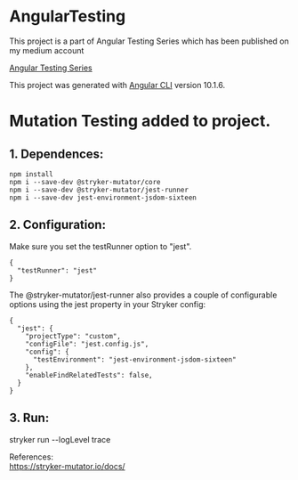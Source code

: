 # AngularTesting

This project is a part of Angular Testing Series which has been published on my medium account

[Angular Testing Series](https://medium.com/@marcinmilewicz)

This project was generated with [Angular CLI](https://github.com/angular/angular-cli) version 10.1.6.

# Mutation Testing added to project.

## 1. Dependences:  
```
npm install
npm i --save-dev @stryker-mutator/core  
npm i --save-dev @stryker-mutator/jest-runner  
npm i --save-dev jest-environment-jsdom-sixteen  
```
## 2. Configuration:  
Make sure you set the testRunner option to "jest".  
```
{  
  "testRunner": "jest"  
} 
```
The @stryker-mutator/jest-runner also provides a couple of configurable options using the jest property in your Stryker config:
```
{    
  "jest": {  
    "projectType": "custom",  
    "configFile": "jest.config.js",  
    "config": {  
      "testEnvironment": "jest-environment-jsdom-sixteen"  
    },  
    "enableFindRelatedTests": false,  
  }  
}  
```
## 3. Run:  
stryker run --logLevel trace

References:  
https://stryker-mutator.io/docs/  
